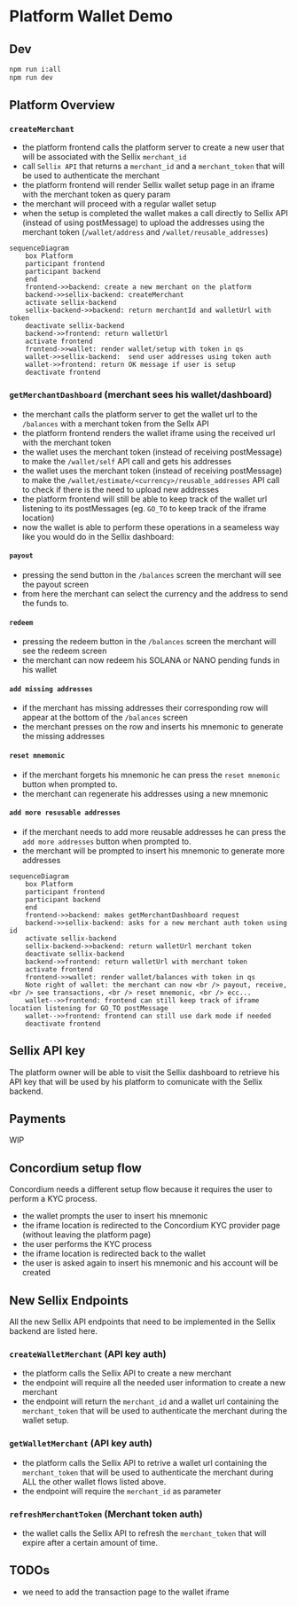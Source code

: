 

# Platform Wallet Demo
## Dev
```sh
npm run i:all
npm run dev
```


## Platform Overview
### `createMerchant`
- the platform frontend calls the platform server to create a new user that will be associated with the Sellix `merchant_id`
- call `Sellix API` that returns a `merchant_id` and a `merchant_token` that will be used to authenticate the merchant
- the platform frontend will render Sellix wallet setup page in an iframe with the merchant token as query param
- the merchant will proceed with a regular wallet setup
- when the setup is completed the wallet makes a call directly to Sellix API (instead of using postMessage) to upload the addresses using the merchant token (`/wallet/address` and `/wallet/reusable_addresses`)

```mermaid
sequenceDiagram
    box Platform
    participant frontend
    participant backend
    end
    frontend->>backend: create a new merchant on the platform
    backend->>sellix-backend: createMerchant
    activate sellix-backend
    sellix-backend->>backend: return merchantId and walletUrl with token
    deactivate sellix-backend
    backend->>frontend: return walletUrl
    activate frontend
    frontend->>wallet: render wallet/setup with token in qs
    wallet->>sellix-backend:  send user addresses using token auth
    wallet->>frontend: return OK message if user is setup
    deactivate frontend

```

### `getMerchantDashboard` (merchant sees his wallet/dashboard)
- the merchant calls the platform server to get the wallet url to the `/balances` with a merchant token from the Sellx API
- the platform frontend renders the wallet iframe using the received url with the merchant token
- the wallet uses the merchant token (instead of receiving postMessage) to make the `/wallet/self` API call and gets his addresses
- the wallet uses the merchant token (instead of receiving postMessage) to make the `/wallet/estimate/<currency>/reusable_addresses` API call to check if there is the need to upload new addresses
- the platform frontend will still be able to keep track of the wallet url listening to its postMessages (eg. `GO_TO` to keep track of the iframe location)
- now the wallet is able to perform these operations in a seameless way like you would do in the Sellix dashboard:

#### `payout`
- pressing the send button in the `/balances` screen the merchant will see the payout screen
- from here the merchant can select the currency and the address to send the funds to.

#### `redeem`
- pressing the redeem button in the `/balances` screen the merchant will see the redeem screen
- the merchant can now redeem his SOLANA or NANO pending funds in his wallet

#### `add missing addresses`
- if the merchant has missing addresses their corresponding row will appear at the bottom of the `/balances` screen
- the merchant presses on the row and inserts his mnemonic to generate the missing addresses

#### `reset mnemonic`
- if the merchant forgets his mnemonic he can press the `reset mnemonic` button when prompted to.
- the merchant can regenerate his addresses using a new mnemonic

#### `add more resusable addresses`
- if the merchant needs to add more reusable addresses he can press the `add more addresses` button when prompted to.
- the merchant will be prompted to insert his mnemonic to generate more addresses


```mermaid
sequenceDiagram
    box Platform
    participant frontend
    participant backend
    end
    frontend->>backend: makes getMerchantDashboard request
    backend->>sellix-backend: asks for a new merchant auth token using id
    activate sellix-backend
    sellix-backend->>backend: return walletUrl merchant token
    deactivate sellix-backend
    backend->>frontend: return walletUrl with merchant token
    activate frontend
    frontend->>wallet: render wallet/balances with token in qs
    Note right of wallet: the merchant can now <br /> payout, receive, <br /> see transactions, <br /> reset mnemonic, <br /> ecc...
    wallet-->>frontend: frontend can still keep track of iframe location listening for GO_TO postMessage
    wallet-->>frontend: frontend can still use dark mode if needed
    deactivate frontend

```

## Sellix API key
The platform owner will be able to visit the Sellix dashboard to retrieve his API key that will be used by his platform to comunicate with the Sellix backend.

## Payments
WIP

## Concordium setup flow
Concordium needs a different setup flow because it requires the user to perform a KYC process.
- the wallet prompts the user to insert his mnemonic
- the iframe location is redirected to the Concordium KYC provider page (without leaving the platform page)
- the user performs the KYC process
- the iframe location is redirected back to the wallet
- the user is asked again to insert his mnemonic and his account will be created


## New Sellix Endpoints
All the new Sellix API endpoints that need to be implemented in the Sellix backend are listed here.
### `createWalletMerchant` (API key auth)
- the platform calls the Sellix API to create a new merchant
- the endpoint will require all the needed user information to create a new merchant
- the endpoint will return the `merchant_id` and a wallet url containing the `merchant_token` that will be used to authenticate the merchant during the wallet setup.

### `getWalletMerchant` (API key auth)
- the platform calls the Sellix API to retrive a wallet url containing the `merchant_token` that will be used to authenticate the merchant during ALL the other wallet flows listed above.
- the endpoint will require the `merchant_id` as parameter

### `refreshMerchantToken` (Merchant token auth)
- the wallet calls the Sellix API to refresh the `merchant_token` that will expire after a certain amount of time.

## TODOs
- we need to add the transaction page to the wallet iframe
